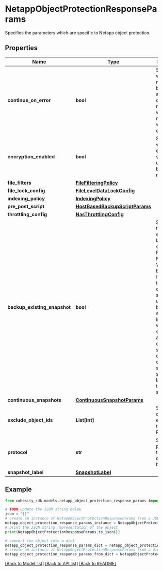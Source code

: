 # NetappObjectProtectionResponseParams

Specifies the parameters which are specific to Netapp object protection.

## Properties

Name | Type | Description | Notes
------------ | ------------- | ------------- | -------------
**continue_on_error** | **bool** | Specifies whether or not the backup should continue regardless of whether or not an error was encountered. | [optional] 
**encryption_enabled** | **bool** | Specifies whether the encryption should be used while backup or not. | [optional] 
**file_filters** | [**FileFilteringPolicy**](FileFilteringPolicy.md) |  | [optional] 
**file_lock_config** | [**FileLevelDataLockConfig**](FileLevelDataLockConfig.md) |  | [optional] 
**indexing_policy** | [**IndexingPolicy**](IndexingPolicy.md) |  | [optional] 
**pre_post_script** | [**HostBasedBackupScriptParams**](HostBasedBackupScriptParams.md) |  | [optional] 
**throttling_config** | [**NasThrottlingConfig**](NasThrottlingConfig.md) |  | [optional] 
**backup_existing_snapshot** | **bool** | Specifies that snapshot label is not set for Data-Protect Netapp Volumes backup. If field is set to true, existing oldest snapshot is used for backup and subsequent incremental will be selected in ascending order of snapshot create time on the source. If snapshot label is set, this field is set to false. | [optional] 
**continuous_snapshots** | [**ContinuousSnapshotParams**](ContinuousSnapshotParams.md) |  | [optional] 
**exclude_object_ids** | **List[int]** | Specifies the objects to be excluded in the Protection. | [optional] 
**protocol** | **str** | Specifies the protocol of the NAS device being backed up. | [optional] 
**snapshot_label** | [**SnapshotLabel**](SnapshotLabel.md) |  | [optional] 

## Example

```python
from cohesity_sdk.models.netapp_object_protection_response_params import NetappObjectProtectionResponseParams

# TODO update the JSON string below
json = "{}"
# create an instance of NetappObjectProtectionResponseParams from a JSON string
netapp_object_protection_response_params_instance = NetappObjectProtectionResponseParams.from_json(json)
# print the JSON string representation of the object
print(NetappObjectProtectionResponseParams.to_json())

# convert the object into a dict
netapp_object_protection_response_params_dict = netapp_object_protection_response_params_instance.to_dict()
# create an instance of NetappObjectProtectionResponseParams from a dict
netapp_object_protection_response_params_from_dict = NetappObjectProtectionResponseParams.from_dict(netapp_object_protection_response_params_dict)
```
[[Back to Model list]](../README.md#documentation-for-models) [[Back to API list]](../README.md#documentation-for-api-endpoints) [[Back to README]](../README.md)



